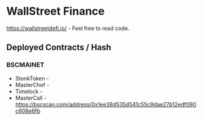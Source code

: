 # WallStreet Finance

https://wallstreetdefi.io/ - Feel free to read code.

## Deployed Contracts / Hash

### BSCMAINET

- StonkToken - 
- MasterChef - 
- Timelock - 
- MasterCall - https://bscscan.com/address/0x1ee38d535d541c55c9dae27b12edf090c608e6fb
